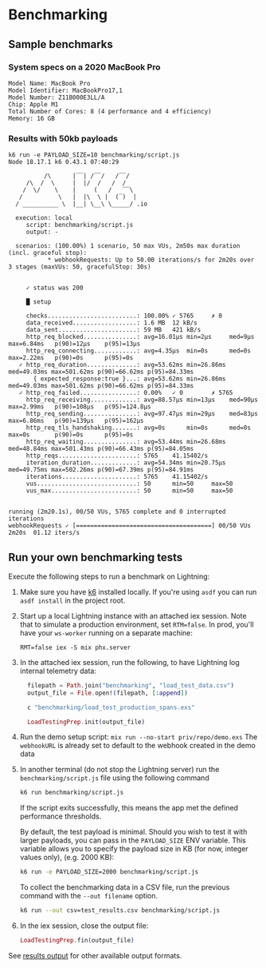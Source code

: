 # Benchmarking

## Sample benchmarks

### System specs on a 2020 MacBook Pro

```
Model Name: MacBook Pro
Model Identifier: MacBookPro17,1
Model Number: Z11B000E3LL/A
Chip: Apple M1
Total Number of Cores: 8 (4 performance and 4 efficiency)
Memory: 16 GB
```

### Results with 50kb payloads

```
k6 run -e PAYLOAD_SIZE=10 benchmarking/script.js                         Node 18.17.1 k6 0.43.1 07:40:29

          /\      |‾‾| /‾‾/   /‾‾/
     /\  /  \     |  |/  /   /  /
    /  \/    \    |     (   /   ‾‾\
   /          \   |  |\  \ |  (‾)  |
  / __________ \  |__| \__\ \_____/ .io

  execution: local
     script: benchmarking/script.js
     output: -

  scenarios: (100.00%) 1 scenario, 50 max VUs, 2m50s max duration (incl. graceful stop):
           * webhookRequests: Up to 50.00 iterations/s for 2m20s over 3 stages (maxVUs: 50, gracefulStop: 30s)


     ✓ status was 200

     █ setup

     checks.........................: 100.00% ✓ 5765     ✗ 0
     data_received..................: 1.6 MB  12 kB/s
     data_sent......................: 59 MB   421 kB/s
     http_req_blocked...............: avg=16.01µs min=2µs     med=9µs     max=6.84ms   p(90)=12µs    p(95)=13µs
     http_req_connecting............: avg=4.35µs  min=0s      med=0s      max=2.22ms   p(90)=0s      p(95)=0s
   ✓ http_req_duration..............: avg=53.62ms min=26.86ms med=49.03ms max=501.62ms p(90)=66.62ms p(95)=84.33ms
       { expected_response:true }...: avg=53.62ms min=26.86ms med=49.03ms max=501.62ms p(90)=66.62ms p(95)=84.33ms
   ✓ http_req_failed................: 0.00%   ✓ 0        ✗ 5765
     http_req_receiving.............: avg=88.57µs min=13µs    med=90µs    max=2.99ms   p(90)=108µs   p(95)=124.8µs
     http_req_sending...............: avg=97.47µs min=29µs    med=83µs    max=6.86ms   p(90)=139µs   p(95)=162µs
     http_req_tls_handshaking.......: avg=0s      min=0s      med=0s      max=0s       p(90)=0s      p(95)=0s
     http_req_waiting...............: avg=53.44ms min=26.68ms med=48.84ms max=501.43ms p(90)=66.43ms p(95)=84.05ms
     http_reqs......................: 5765    41.15402/s
     iteration_duration.............: avg=54.34ms min=20.75µs med=49.75ms max=502.26ms p(90)=67.39ms p(95)=84.91ms
     iterations.....................: 5765    41.15402/s
     vus............................: 50      min=50     max=50
     vus_max........................: 50      min=50     max=50


running (2m20.1s), 00/50 VUs, 5765 complete and 0 interrupted iterations
webhookRequests ✓ [======================================] 00/50 VUs  2m20s  01.12 iters/s
```

## Run your own benchmarking tests

Execute the following steps to run a benchmark on Lightning:

1. Make sure you have [k6](https://k6.io/docs/get-started/installation/)
   installed locally. If you're using `asdf` you can run `asdf install` in the
   project root.

2. Start up a local Lightning instance with an attached iex session. Note that
   to simulate a production environment, set `RTM=false`. In prod, you'll have
   your `ws-worker` running on a separate machine:

   `RMT=false iex -S mix phx.server`

3. In the attached iex session, run the following, to have Lightning log
   internal telemetry data:

   ```elixir
     filepath = Path.join("benchmarking", "load_test_data.csv")
     output_file = File.open!(filepath, [:append])

     c "benchmarking/load_test_production_spans.exs"

     LoadTestingPrep.init(output_file)
   ```

4. Run the demo setup script: `mix run --no-start priv/repo/demo.exs` The
   `webhookURL` is already set to default to the webhook created in the demo
   data

5. In another terminal (do not stop the Lightning server) run the
   `benchmarking/script.js` file using the following command

   ```bash
   k6 run benchmarking/script.js
   ```

   If the script exits successfully, this means the app met the defined
   performance thresholds.

   By default, the test payload is minimal. Should you wish to test it with
   larger payloads, you can pass in the `PAYLOAD_SIZE` ENV variable. This
   variable allows you to specify the payload size in KB (for now, integer
   values only), (e.g. 2000 KB):

   ```bash
   k6 run -e PAYLOAD_SIZE=2000 benchmarking/script.js
   ```

   To collect the benchmarking data in a CSV file, run the previous command with
   the `--out filename` option.

   ```bash
   k6 run --out csv=test_results.csv benchmarking/script.js
   ```

6. In the iex session, close the output file:

   ```elixir
   LoadTestingPrep.fin(output_file)
   ```

See [results output](https://k6.io/docs/get-started/results-output/) for other
available output formats.
